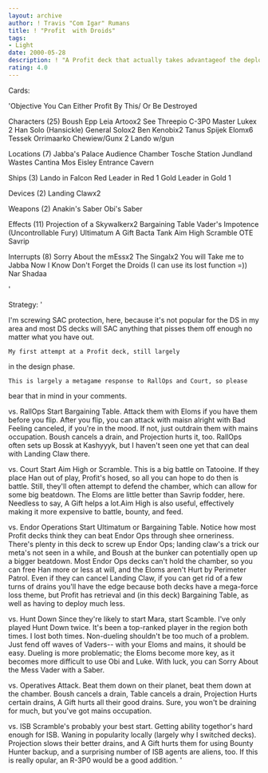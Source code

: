 ```yaml
---
layout: archive
author: ! Travis "Com Igar" Rumans
title: ! "Profit  with Droids"
tags:
- Light
date: 2000-05-28
description: ! "A Profit deck that actually takes advantageof the deploy bonus for Artoo and Threepio"
rating: 4.0
---
```

Cards: 

'Objective
You Can Either Profit By This/
Or Be Destroyed

Characters (25)
Boush
Epp Leia
Artoox2
See Threepio
C-3P0
Master Lukex 2
Han Solo (Hansickle)
General Solox2
Ben Kenobix2
Tanus Spijek
Elomx6
Tessek
Orrimaarko
Chewiew/Gunx 2
Lando w/gun

Locations (7)
Jabba's Palace
Audience Chamber
Tosche Station
Jundland Wastes
Cantina
Mos Eisley
Entrance Cavern

Ships (3)
Lando in Falcon
Red Leader in Red 1
Gold Leader in Gold 1

Devices (2)
Landing Clawx2

Weapons (2)
Anakin's Saber
Obi's Saber

Effects (11)
Projection of a Skywalkerx2
Bargaining Table
Vader's Impotence (Uncontrollable Fury)
Ultimatum
A Gift
Bacta Tank
Aim High
Scramble
OTE
Savrip

Interrupts (8)
Sorry About the mEssx2
The Singalx2
You will Take me to Jabba Now
I Know
Don't Forget the Droids (I can use its lost function =))
Nar Shadaa

'

Strategy: '

I'm screwing SAC protection, here, because it's not
popular for the DS in my area and most DS decks will SAC anything
that pisses them off enough no matter what you have out.

	My first attempt at a Profit deck, still largely
in the design phase.

	This is largely a metagame response to RallOps and Court, so please
bear that in mind in your comments.

vs. RallOps
	Start Bargaining Table.
	Attack them with Eloms if you have them before you flip. After you
flip, you can attack with maisn alright with Bad Feeling canceled, if you're
in the mood. If not, just outdrain them with mains occupation. Boush cancels
a drain, and Projection hurts it, too. RallOps often sets up Bossk at Kashyyyk,
but I haven't seen one yet that can deal with Landing Claw there.

vs. Court
	Start Aim High or Scramble.
	This is a big battle on Tatooine. If they place Han out of play, Profit's
hosed, so all you can hope to do then is battle. Still, they'll often attempt
to defend the chamber, which can allow for some big beatdown. The Eloms are little
better than Savrip fodder, here.
	Needless to say, A Gift helps a lot.Aim High is also useful, effectively making
it more expensive to battle, bounty, and feed.

vs. Endor Operations
	Start Ultimatum or Bargaining Table.
	Notice how most Profit decks think they can beat Endor Ops through shee
orneriness. There's plenty in this deck to screw up Endor Ops; landing claw's
a trick our meta's not seen in a while, and Boush at the bunker can potentially
open up a bigger beatdown. Most Endor Ops decks can't hold the chamber, so you can
free Han more or less at will, and the Eloms aren't Hurt by Perimeter Patrol.
Even if they can cancel Landing Claw, if you can get rid of a few turns of drains
you'll have the edge because both decks have a mega-force loss theme, but Profit has
retrieval and (in this deck) Bargaining Table, as well as having to deploy much less.

vs. Hunt Down
	Since they're likely to start Mara, start Scamble.
	I've only played Hunt Down twice.
	It's been a top-ranked player in the region both times.
	I lost both times.
	Non-dueling shouldn't be too much of a problem. Just fend off waves of Vaders--
with your Eloms and mains, it should be easy.
	Dueling is more problematic; the Eloms become more key, as it becomes more difficult
to use Obi and Luke. With luck, you can Sorry About the Mess Vader with a Saber.

vs. Operatives
	Attack. Beat them down on their planet, beat them down at the chamber. Boush cancels
a drain, Table cancels a drain, Projection Hurts certain drains, A Gift hurts all their good
drains. Sure, you won't be draining for much, but you've got mains occupation.

vs. ISB
	Scramble's probably your best start. Getting ability togethor's hard enough for ISB.
	Waning in popularity locally (largely why I switched decks). Projection slows their better
drains, and A Gift hurts them for using Bounty Hunter backup, and a surprising number of ISB
agents are aliens, too.
	If this is really opular, an R-3P0 would be a good addition. '